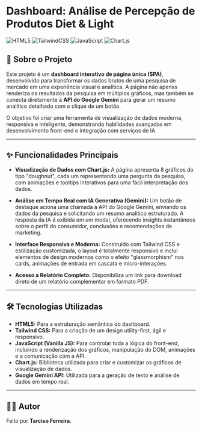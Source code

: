 # Dashboard: Análise de Percepção de Produtos Diet & Light

![HTML5](https://img.shields.io/badge/html5-%23E34F26.svg?style=for-the-badge&logo=html5&logoColor=white) ![TailwindCSS](https://img.shields.io/badge/tailwindcss-%2338B2AC.svg?style=for-the-badge&logo=tailwind-css&logoColor=white) ![JavaScript](https://img.shields.io/badge/javascript-%23323330.svg?style=for-the-badge&logo=javascript&logoColor=%23F7DF1E) ![Chart.js](https://img.shields.io/badge/chart.js-F5788D.svg?style=for-the-badge&logo=chart.js&logoColor=white)

## 📖 Sobre o Projeto

Este projeto é um **dashboard interativo de página única (SPA)**, desenvolvido para transformar os dados brutos de uma pesquisa de mercado em uma experiência visual e analítica. A página não apenas renderiza os resultados da pesquisa em múltiplos gráficos, mas também se conecta diretamente à **API do Google Gemini** para gerar um resumo analítico detalhado com o clique de um botão.

O objetivo foi criar uma ferramenta de visualização de dados moderna, responsiva e inteligente, demonstrando habilidades avançadas em desenvolvimento front-end e integração com serviços de IA.

---

## ✨ Funcionalidades Principais

-   **Visualização de Dados com Chart.js:**
    A página apresenta 8 gráficos do tipo "doughnut", cada um representando uma pergunta da pesquisa, com animações e tooltips interativos para uma fácil interpretação dos dados.

-   **Análise em Tempo Real com IA Generativa (Gemini):**
    Um botão de destaque aciona uma chamada à API do Google Gemini, enviando os dados da pesquisa e solicitando um resumo analítico estruturado. A resposta da IA é exibida em um modal, oferecendo insights instantâneos sobre o perfil do consumidor, conclusões e recomendações de marketing.

-   **Interface Responsiva e Moderna:**
    Construído com Tailwind CSS e estilização customizada, o layout é totalmente responsivo e inclui elementos de design modernos como o efeito "glassmorphism" nos cards, animações de entrada em cascata e micro-interações.

-   **Acesso a Relatório Completo:**
    Disponibiliza um link para download direto de um relatório complementar em formato PDF.

---

## 🛠️ Tecnologias Utilizadas

-   **HTML5:** Para a estruturação semântica do dashboard.
-   **Tailwind CSS:** Para a criação de um design utility-first, ágil e responsivo.
-   **JavaScript (Vanilla JS):** Para controlar toda a lógica do front-end, incluindo a renderização dos gráficos, manipulação do DOM, animações e a comunicação com a API.
-   **Chart.js:** Biblioteca utilizada para criar e customizar os gráficos de visualização de dados.
-   **Google Gemini API:** Utilizada para a geração de texto e análise de dados em tempo real.

---

## 👨‍💻 Autor

Feito por **Tarciso Ferreira**.
